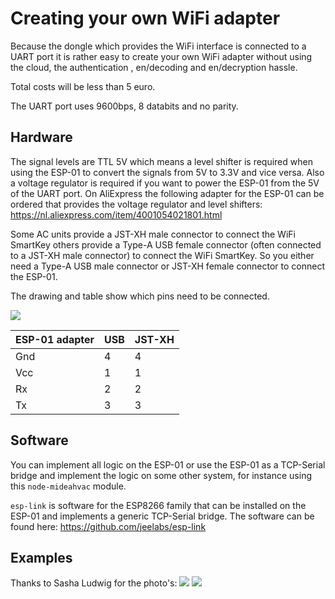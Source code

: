 # Creating your own WiFi adapter

Because the dongle which provides the WiFi interface is connected to a UART port it is rather easy to create your own WiFi adapter without using the cloud, the authentication , en/decoding and en/decryption hassle.

Total costs will be less than 5 euro.

The UART port uses 9600bps, 8 databits and no parity.

## Hardware

The signal levels are TTL 5V which means a level shifter is required when using the ESP-01 to convert the signals from 5V to 3.3V and vice versa. Also a voltage regulator is required if you want to power the ESP-01 from the 5V of the UART port. On AliExpress the following adapter for the ESP-01 can be ordered that provides the voltage regulator and level shifters: <https://nl.aliexpress.com/item/4001054021801.html>

Some AC units provide a JST-XH male connector to connect the WiFi SmartKey others provide a Type-A USB female connector (often connected to a JST-XH male connector) to connect the WiFi SmartKey. So you either need a Type-A USB male connector or JST-XH female connector to connect the ESP-01.

The drawing and table show which pins need to be connected.

![](./pics/adapter.png)

| ESP-01 adapter | USB | JST-XH |
|-|-|-|
| Gnd | 4 | 4 |
| Vcc | 1 | 1 |
| Rx | 2 | 2 |
| Tx | 3 | 3 |

## Software

You can implement all logic on the ESP-01 or use the ESP-01 as a TCP-Serial bridge and implement the logic on some other system, for instance using this `node-mideahvac` module.

`esp-link` is software for the ESP8266 family that can be installed on the ESP-01 and implements a generic TCP-Serial bridge. The software can be found here: <https://github.com/jeelabs/esp-link>

## Examples

Thanks to Sasha Ludwig for the photo's:
![](./pics/USB.jpeg)
![](./pics/JST-XH.jpeg)
